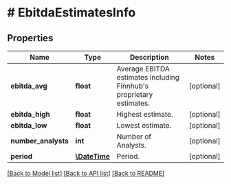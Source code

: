 # # EbitdaEstimatesInfo

## Properties

Name | Type | Description | Notes
------------ | ------------- | ------------- | -------------
**ebitda_avg** | **float** | Average EBITDA estimates including Finnhub&#39;s proprietary estimates. | [optional]
**ebitda_high** | **float** | Highest estimate. | [optional]
**ebitda_low** | **float** | Lowest estimate. | [optional]
**number_analysts** | **int** | Number of Analysts. | [optional]
**period** | [**\DateTime**](\DateTime.md) | Period. | [optional]

[[Back to Model list]](../../README.md#models) [[Back to API list]](../../README.md#endpoints) [[Back to README]](../../README.md)

